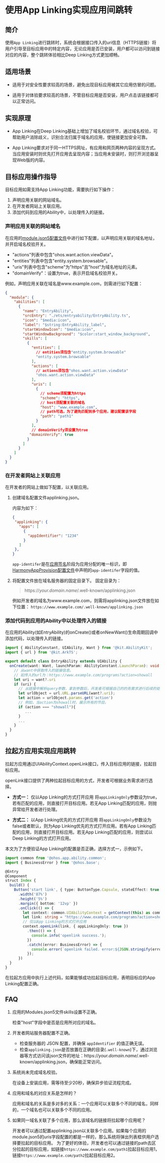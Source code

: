# 使用App Linking实现应用间跳转

## 简介

使用`App Linking`进行跳转时，系统会根据接口传入的uri信息（HTTPS链接）将用户引导至目标应用中的特定内容，无论应用是否已安装，用户都可以访问到链接对应的内容，整个跳转体验相比Deep Linking方式更加顺畅。


## 适用场景

* 适用于对安全性要求较高的场景，避免出现目标应用被其它应用仿冒的问题。

* 适用于对体验要求较高的场景，不管目标应用是否安装，用户点击该链接都可以正常访问。

## 实现原理

* App Linking在Deep Linking基础上增加了域名校验环节，通过域名校验，可帮助用户消除歧义，识别合法归属于域名的应用，使链接更加安全可靠。

* App Linking要求对于同一HTTPS网址，有应用和网页两种内容的呈现方式。当应用安装时则优先打开应用去呈现内容；当应用未安装时，则打开浏览器呈现Web版的内容。


## 目标应用操作指导

目标应用如需支持App Linking功能，需要执行如下操作：

1. 声明应用关联的网站域名。
2. 在开发者网站上关联应用。
3. 添加代码到应用的Ability中，以处理传入的链接。


### 声明应用关联的网站域名

在应用的[module.json5配置文件](../quick-start/module-configuration-file.md)中进行如下配置，以声明应用关联的域名地址，并开启域名校验开关。

* "actions"列表中包含"ohos.want.action.viewData"。
* "entities"列表中包含"entity.system.browsable"。
* "uris"列表中包含"scheme"为"https"且"host"为域名地址的元素。
* "domainVerify"：设置为true，表示开启域名校验开关。

例如，声明应用关联在域名是www.example.com，则需进行如下配置：

```json
{
  "module": {
    "abilities": [
      {
        "name": "EntryAbility",
        "srcEntry": "./ets/entryability/EntryAbility.ts",
        "icon": "$media:icon",
        "label": "$string:EntryAbility_label",
        "startWindowIcon": "$media:icon",
        "startWindowBackground": "$color:start_window_background",
        "skills": [
          {
            "entities": [
              // entities须包含"entity.system.browsable"
              "entity.system.browsable"
            ],
            "actions": [
              // actions须包含"ohos.want.action.viewData"
              "ohos.want.action.viewData"
            ],
            "uris": [
              {
                // scheme须配置为https
                "scheme": "https",
                // host须配置关联的域名
                "host": "www.example.com",
                // path可选，为了避免匹配到多个应用，建议配置该字段
                "path": "path1"
              }
            ],
            // domainVerify须设置为true
           "domainVerify": true
          }
        ]
      }
    ]
  }
}
```

### 在开发者网站上关联应用

在开发者的网站上做如下配置，以关联应用。

1. 创建域名配置文件applinking.json。

   内容为如下：

   ```json
   {
    "applinking": {
      "apps": [
        {
          "appIdentifier": "1234"
        }
      ]
    },
   }
   ```

   `app-identifer`是在[应用签名](https://gitee.com/openharmony/developtools_hapsigner/blob/master/README_ZH.md)阶段为应用分配的唯一标识，即[HarmonyAppProvision配置文件](../security/app-provision-structure.md)中声明的`app-identifer`字段的值。

1. 将配置文件放在域名服务器的固定目录下。
   固定目录为：
   > https://*your.domain.name*/.well-known/applinking.json

   例如开发者的域名为www.example.com，则需将applinking.json文件放在如下位置：
   `https://www.example.com/.well-known/applinking.json`


### 添加代码到应用的Ability中以处理传入的链接

在应用的Ability(如EntryAbility)的onCreate()或者onNewWant()生命周期回调中添加代码，以处理传入的链接。

```ts
import { AbilityConstant, UIAbility, Want } from '@kit.AbilityKit';
import { url } from '@kit.ArkTS';

export default class EntryAbility extends UIAbility {
  onCreate(want: Want, launchParam: AbilityConstant.LaunchParam): void {
    // 从want中获取传入的链接信息。
    // 如传入的url为：https://www.example.com/programs?action=showall
    let uri = want?.uri 
    if (uri) {
      // 从链接中解析query参数，拿到参数后，开发者可根据自己的的务需求进行后续的处理。
      let urlObject = url.URL.parseURL(want?.uri);
      let action = urlObject.params.get('action')
      // 例如，当action为showall时，展示所有的节目。
      if (action === "showall"){
         ...
      }
      ...
    }
  }
}
```



## 拉起方应用实现应用跳转

拉起方应用通过UIAbilityContext.openLink接口，传入目标应用的链接，拉起目标应用。

openLink接口提供了两种拉起目标应用的方式，开发者可根据业务需求进行选择。

  - **方式一：** 仅以App Linking的方式打开应用
     将`appLinkingOnly`参数设为true，若有匹配的应用，则直接打开目标应用。若无App Linking匹配的应用，则抛异常给开发者进行处理。

  - **方式二：** 以App Linking优先的方式打开应用
     将`appLinkingOnly`参数设为false或者默认，则为App Linking优先的方式打开应用。若有App Linking匹配的应用，则直接打开目标应用。若无App Linking匹配的应用，则尝试以Deep Linking的方式打开应用。

本文为了方便验证App Linking的配置是否正确，选择方式一，示例如下。

```ts
import common from '@ohos.app.ability.common';
import { BusinessError } from '@ohos.base';

@Entry
@Component
struct Index {
  build() {
    Button('start link', { type: ButtonType.Capsule, stateEffect: true })
      .width('87%')
      .height('5%')
      .margin({ bottom: '12vp' })
      .onClick(() => {
        let context: common.UIAbilityContext = getContext(this) as common.UIAbilityContext;
        let link: string = "https://www.example.com/programs?action=showall";
        // 仅以App Linking的方式打开应用
        context.openLink(link, { appLinkingOnly: true })
          .then(() => {
            console.info('openlink success.');
          })
          .catch((error: BusinessError) => {
            console.error(`openlink failed. error:${JSON.stringify(error)}`);
          });
      })
  }
}
```

在拉起方应用中执行上述代码，如果能够成功拉起目标应用，表明目标应的App Linking配置正确。

## FAQ


1. 应用的Modules.json5文件skills设置不正确。

   检查"host"字段中是否是应用所对应的域名。

1. 开发者网站服务器配置不正确。

   * 检查服务器的 JSON 配置，并确保 `appIdentifier` 的值正确无误。
   * 检查`applinking.json`是否放置在正确的目录(`.well-known`)下，通过浏览器等方式访问该json文件的地址：https://*your.domain.name*/.well-known/applinking.json，确保能正常访问。

1. 系统尚未完成域名校验。

   在设备上安装应用，需等待至少20秒，确保异步验证流程完成。

1. 应用和域名的对应关系是怎样的？

   应用和域名的关系是多对多的关系：一个应用可以关联多个不同的域名，同样的，一个域名也可以关联多个不同的应用。

1. 如果同一域名关联了多个应用，那么该域名的链接将拉起哪个应用呢？

   开发者可以通过配置applinking.json以关联多个应用。如果每个应用的module.json5的uris字段配置的都是一样的，那么系统将弹出列表框供用户选择要拉起的目标应用。
   为了更好的体验，开发者也可以通过链接的path去区分拉起的目标应用，如链接`https://www.example.com/path1`拉起目标应用1，链接`https://www.example.com/path2`拉起目标应用2。
  
